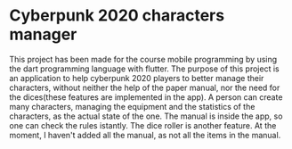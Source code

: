 # Cyberpunk 2020 characters manager

This project has been made for the course mobile programming by using the dart programming language with flutter.
The purpose of this project is an application to help cyberpunk 2020 players to better manage their characters, without neither the help of the paper manual, nor the need for the dices(these features are implemented in the app).
A person can create many characters, managing the equipment and the statistics of the characters, as the actual state of the one.
The manual is inside the app, so one can check the rules istantly.
The dice roller is another feature.
At the moment, I haven't added all the manual, as not all the items in the manual.